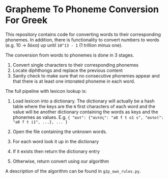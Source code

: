 # Grapheme To Phoneme Conversion For Greek

This repository contains code for converting words to their
corresponding phonemes. In addition, there is functionality
to convert numbers to words (e.g. 10 -> δέκα) up until 
`10^13 - 1` (1 trillion minus one).

The conversion from words to phonemes is done in 3 stages.
1. Convert single characters to their corresponding phonemes
2. Locate diphthongs and replace the previous content
3. Sanity check to make sure that no consecutive phonemes appear 
and that there is at least one intonated phoneme in each word.

The full pipeline with lexicon lookup is:
1. Load lexicon into a dictionary. The dictionary will actually 
be a hash table where the keys are the `N` first characters of 
each word and the value will be another dictionary containing 
the words as keys and the phonemes as values.
E.g. `{ "αυτ": {"αυτός": "a0 f t o1 s", "αυτοί": "a0 f t i1", ...}, ... }`

2. Open the file containing the unknown words.
3. For each word look it up in the dictionary
4. If it exists then return the dictionary entry
5. Otherwise, return convert using our algorithm

A description of the algorithm can be found in `g2p_own_rules.py`.